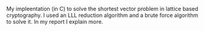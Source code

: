 My impleentation (in C) to solve the shortest vector problem in lattice based cryptography. I used an LLL reduction algorithm and a brute force algorithm to solve it. In my report I explain more.
